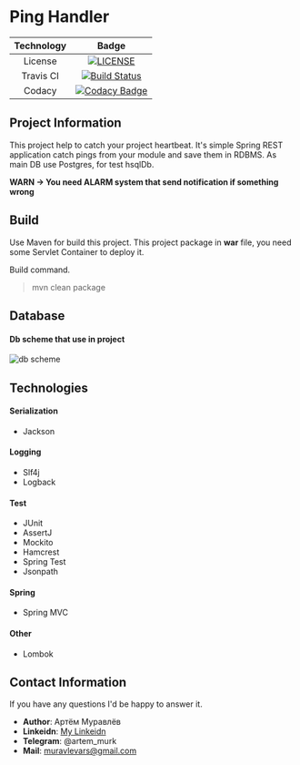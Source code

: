 # Ping Handler

| Technology     | Badge |
|:--------------:|:-----:|
| License        | [![LICENSE](https://img.shields.io/badge/LICENSE-Apache%202.0-blue.svg)](LICENSE) |
| Travis CI      | [![Build Status](https://travis-ci.com/ArtemMurk/TelegramPingHandlerCore.svg?branch=master)](https://travis-ci.com/ArtemMurk/TelegramPingHandlerCore) |
| Codacy         | [![Codacy Badge](https://api.codacy.com/project/badge/Grade/eeb38bbb83b34b99b0ce1488db2aee75)](https://www.codacy.com/app/ArtemMurk/PingHandlerCore?utm_source=github.com&amp;utm_medium=referral&amp;utm_content=ArtemMurk/PingHandlerCore&amp;utm_campaign=Badge_Grade) |

## Project Information
This project help to catch your project heartbeat. 
It's simple Spring REST application catch pings from your module and save them in RDBMS. 
As main DB use Postgres, for test hsqlDb.

**WARN -> You need ALARM system that send notification if something wrong**

## Build

Use Maven for build this project. 
This project package in **war** file, you need some Servlet Container to deploy it.
 
Build command.
> mvn clean package

## Database

#### Db scheme that use in project

![db scheme](https://github.com/ArtemMurk/TelegramPingHandlerCore/blob/master/DBScheme.png)

## Technologies

#### Serialization
* Jackson

#### Logging
* Slf4j
* Logback

#### Test
* JUnit
* AssertJ
* Mockito
* Hamcrest
* Spring Test
* Jsonpath

#### Spring
* Spring MVC

#### Other
* Lombok

## Contact Information
If you have any questions I'd be happy to answer it.
 
* **Author**: Артём Муравлёв
* **Linkeidn**: [My Linkeidn](https://linkedin.com/in/artem-muravlov)
* **Telegram**: @artem_murk
* **Mail**: muravlevars@gmail.com


